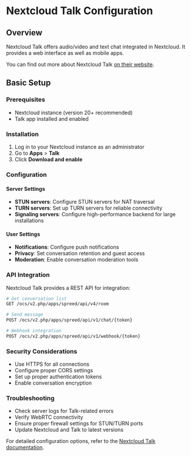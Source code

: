 # Nextcloud Talk Configuration

## Overview

Nextcloud Talk offers audio/video and text chat integrated in Nextcloud. It provides a web interface as well as mobile apps.

You can find out more about Nextcloud Talk [on their website](https://nextcloud.com/talk/).

## Basic Setup

### Prerequisites
- Nextcloud instance (version 20+ recommended)
- Talk app installed and enabled

### Installation
1. Log in to your Nextcloud instance as an administrator
2. Go to **Apps** > **Talk**
3. Click **Download and enable**

### Configuration

#### Server Settings
- **STUN servers**: Configure STUN servers for NAT traversal
- **TURN servers**: Set up TURN servers for reliable connectivity
- **Signaling servers**: Configure high-performance backend for large installations

#### User Settings
- **Notifications**: Configure push notifications
- **Privacy**: Set conversation retention and guest access
- **Moderation**: Enable conversation moderation tools

### API Integration

Nextcloud Talk provides a REST API for integration:

```bash
# Get conversation list
GET /ocs/v2.php/apps/spreed/api/v4/room

# Send message
POST /ocs/v2.php/apps/spreed/api/v1/chat/{token}

# Webhook integration
POST /ocs/v2.php/apps/spreed/api/v1/webhook/{token}
```

### Security Considerations
- Use HTTPS for all connections
- Configure proper CORS settings
- Set up proper authentication tokens
- Enable conversation encryption

### Troubleshooting
- Check server logs for Talk-related errors
- Verify WebRTC connectivity
- Ensure proper firewall settings for STUN/TURN ports
- Update Nextcloud and Talk to latest versions

For detailed configuration options, refer to the [Nextcloud Talk documentation](https://docs.nextcloud.com/server/latest/user_manual/en/talk/index.html).
